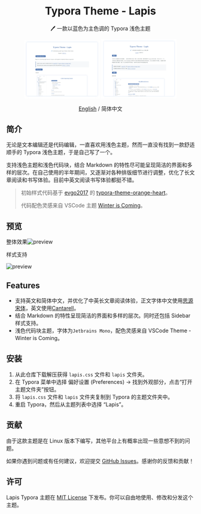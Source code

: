 <h1 align="center">Typora Theme - Lapis</h1>
<p align="center">🖊️ 一款以蓝色为主色调的 Typora 浅色主题</p>
<div align="center">
<div>
<img src="imgs/preview5.png" width="40%" />
<img src="imgs/preview6.png" width="40%" />
</div>
</div>
<p align="center"><a href="https://github.com/YiNNx/typora-theme-lapis/blob/master/README.md">English</a> / 简体中文</p>


## 简介

无论是文本编辑还是代码编辑，一直喜欢用浅色主题，然而一直没有找到一款舒适顺手的 Typora 浅色主题，于是自己写了一个。

支持浅色主题和浅色代码块，结合 Markdown 的特性尽可能呈现简洁的界面和多样的层次。在自己使用的半年期间，又逐渐对各种排版细节进行调整，优化了长文章阅读和书写体验。目前中英文阅读书写体验都挺不错。

> 初始样式代码基于 [evgo2017](https://github.com/evgo2017) 的 [typora-theme-orange-heart](https://github.com/evgo2017/typora-theme-orange-heart)。
>
> 代码配色灵感来自 VSCode 主题  [Winter is Coming](https://vscodethemes.com/e/johnpapa.winteriscoming/winter-is-coming-light-no-italics)。

## 预览

整体效果![preview](https://cdn.just-plain.fun/img/preview1.png)

样式支持

![preview](https://cdn.just-plain.fun/img/preview2.png)


## Features

- 支持英文和简体中文，并优化了中英长文章阅读体验，正文字体中文使用[思源宋体](https://source.typekit.com/source-han-serif/cn/)，英文使用[Cantarell](https://fonts.google.com/specimen/Cantarell)。
- 结合 Markdown 的特性呈现简洁的界面和多样的层次。同时还包括 Sidebar 样式支持。
- 浅色代码块主题，字体为`Jetbrains Mono`，配色灵感来自 VSCode Theme - Winter is Coming。

## 安装

1. 从此仓库下载解压获得 `lapis.css` 文件和 `lapis` 文件夹。
2. 在 Typora 菜单中选择 偏好设置 (Preferences) -> 找到外观部分，点击“打开主题文件夹”按钮。
3. 将 `lapis.css` 文件和 `lapis` 文件夹复制到 Typora 的主题文件夹中。
4. 重启 Typora，然后从主题列表中选择 “Lapis”。

## 贡献

由于这款主题是在 Linux 版本下编写，其他平台上有概率出现一些意想不到的问题。

如果你遇到问题或有任何建议，欢迎提交 [GitHub Issues](https://github.com/yinnx/lapis-typora-theme/issues)。感谢你的反馈和贡献！

## 许可

Lapis Typora 主题在 [MIT License](https://chat.openai.com/c/LICENSE) 下发布。你可以自由地使用、修改和分发这个主题。

